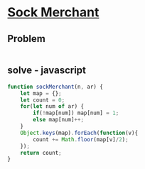 # [Sock Merchant](https://www.hackerrank.com/challenges/sock-merchant/problem)
## Problem
```

```

## solve - javascript
```javascript
function sockMerchant(n, ar) {
    let map = {};
    let count = 0;
    for(let num of ar) {
        if(!map[num]) map[num] = 1;
        else map[num]++;
    }
    Object.keys(map).forEach(function(v){
        count += Math.floor(map[v]/2);
    });
    return count;
}
```

